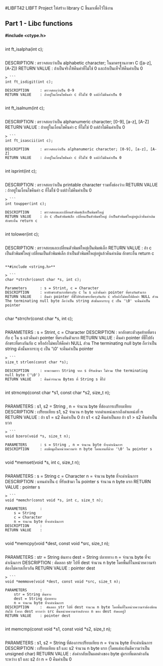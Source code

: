 #LIBFT42
LIBFT Project ให้สร้าง library C ขึ้นมาเพื่อไว้ใช้งาน
## Part 1 - Libc functions

**#include <ctype.h>**
> ```
int ft_isalpha(int c);
```
```
DESCRIPTION		: ตรวจสอบว่าเป็น alphabetic character; ในมาตรฐานภาษา C ([a-z], [A-Z])
RETURN VALUE	: ถ้าเป็นจริงให้คืนค่าที่ไม่ใช่ 0 และถ้าเป็นเท็จให้คืนค่าเป็น 0
```
> ```
int ft_isdigit(int c);
```
```
DESCRIPTION		: ตรวจสอบว่าเป็น 0-9
RETURN VALUE	: ถ้าอยู่ในเงื่อนไขคืนค่า c ที่ไม่ใช่ 0 แต่ถ้าไม่คืนค่าเป็น 0
```
> ```
int ft_isalnum(int c);
```
```
DESCRIPTION		: ตรวจสอบว่าเป็น alphanumeric character; [0-9], [a-z], [A-Z] 
RETURN VALUE	: ถ้าอยู่ในเงื่อนไขคืนค่า c ที่ไม่ใช่ 0 แต่ถ้าไม่คืนค่าเป็น 0
```
> ```
int ft_isascii(int c);
```
```
DESCRIPTION		: ตรวจสอบว่าเป็น alphanumeric character; [0-9], [a-z], [A-Z] 
RETURN VALUE	: ถ้าอยู่ในเงื่อนไขคืนค่า c ที่ไม่ใช่ 0 แต่ถ้าไม่คืนค่าเป็น 0
```
> ```
int isprint(int c);
```
```
DESCRIPTION		: ตรวจสอบว่าเป็น printable character รวมทั้งช่องว่าง
RETURN VALUE	: ถ้าอยู่ในเงื่อนไขคืนค่า c ที่ไม่ใช่ 0 แต่ถ้าไม่คืนค่าเป็น 0
```
> ```
int toupper(int c);
```
```
DESCRIPTION		: ตรวจสอบและเปลี่ยนตัวพิมพ์เล็กเป็นพิมพ์ใหญ่
RETURN VALUE	: ถ้า c เป็นตัวพิมพ์เล็ก เปลี่ยนเป็นตัวพิมพ์ใหญ่ ถ้าเป็นตัวพิมพ์ใหญ่อยู่แล้วคืนค่าเดิม อักขระอื่น return c
```
> ```
int tolower(int c);
```
```
DESCRIPTION		: ตรวจสอบและเปลี่ยนตัวพิมพ์ใหญ่เป็นพิมพ์เล็ก
RETURN VALUE	: ถ้า c เป็นตัวพิมพ์ใหญ่ เปลี่ยนเป็นตัวพิมพ์เล็ก ถ้าเป็นตัวพิมพ์ใหญ่อยู่แล้วคืนค่าเดิม อักขระอื่น return c
```

**#include <string.h>**

> ```
char *strchr(const char *s, int c);
```
```
Parameters 		: s = Strint, c = Character
DESCRIPTION		: หาอักขระตัวแรกที่ตรงกับ c ใน s แล้วคืนค่า pointer ที่ตรงกันตัวแรก
RETURN VALUE	: คืนค่า pointer ที่ชี้ไปยังอักขระที่ตรงกันกับ c หรือถ้าไม่พบให้คือค่า NULL ส่วน The terminating null byte ถือว่าเป็น string ดังนั้นหากระบุ c เป็น '\0' จะคืนค่าเป็น pointer 
```
> ```
char *strrchr(const char *s, int c);
```
```
PARAMETERS		: s = Strint, c = Character
DESCRIPTION		: หาอักขระตัวสุดท้ายที่ตรงกับ c ใน s แล้วคืนค่า pointer ที่ตรงกันตัวแรก
RETURN VALUE	: คืนค่า pointer ที่ชี้ไปยังอักขระที่ตรงกันกับ c หรือถ้าไม่พบให้คือค่า NULL ส่วน The terminating null byte ถือว่าเป็น string ดังนั้นหากระบุ c เป็น '\0' จะคืนค่าเป็น pointer 
```
> ```
size_t strlen(const char *s);
```
```
DESCRIPTION		: หาความยาว String จาก s ที่รับเข้ามา ไม่รวม the terminating null byte ('\0')
RETURN VALUE	: คืนค่าจำนวน Bytes ที่ String s ชี้ไป
```
> ```
 int strncmp(const char *s1, const char *s2, size_t n);
```
```
PARAMETERS		: s1, s2 = String , n = จำนวน byte ที่ต้องการเปรียบเทียบ
DESCRIPTION		: เปรียบเทียบ s1, s2 จำนวน n byte จากตำแหน่งแรกถึงตำแหน่งที่ n 
RETURN VALUE	: 
	ถ้า s1 = s2 คืนค่าเป็น 0
	ถ้า s1 < s2 คืนค่าเป็นลบ
    ถ้า s1 > s2 คืนค่าเป็นบวก
```
> ```
void bzero(void *s, size_t n);
```
```
PARAMETERS		: s = String , n = จำนวน byte ที่จะดำเนินการ
DESCRIPTION		: ลบข้อมูลในหน่วยความจำ n byte โดยแทนที่ด้วย '\0' ใน pointer s 
```
> ```
void *memset(void *s, int c, size_t n);
```
```
PARAMETERS		: 
	s = String
    c = Character
    n = จำนวน byte ที่จะดำเนินการ
DESCRIPTION		:  แทนค่าเป็น c ที่รับเข้ามา ใน pointer s จำนวน n byte แรก
RETURN VALUE	: pointer s
```
> ```
void *memchr(const void *s, int c, size_t n);
```
```
PARAMETERS		: 
	s = String
    c = Character
    n = จำนวน byte ที่จะดำเนินการ
DESCRIPTION		:  
RETURN VALUE	: 
```
> ```
void *memcpy(void *dest, const void *src, size_t n);
```
```
PARAMETERS		: 
	str = String ต้นทาง
    dest = String ปลายทาง
    n = จำนวน byte ที่จะดำเนินการ
DESCRIPTION		:  คัดลอก str ไปที่ dest จำนวน n byte โดยพื้นที่ในหน่วยความจำต้องไม่คาบเกี่ยวกัน
RETURN VALUE	: pointer dest
```
> ```
void *memmove(void *dest, const void *src, size_t n);
```
```
PARAMETERS		: 
	str = String ต้นทาง
    dest = String ปลายทาง
    n = จำนวน byte ที่จะดำเนินการ
DESCRIPTION		:  คัดลอก str ไปที่ dest จำนวน n byte โดยพื้นที่ในหน่วยความจำต้องซ้อนกันได้ (หาก dest ยาวกว่า src พื้นหน่วยความจำหลังจาก n ของ dest ยังคงอยู่)
RETURN VALUE	: pointer dest
```
> ```
int memcmp(const void *s1, const void *s2, size_t n);
```
```
PARAMETERS		: 
	s1, s2 = String ที่ต้องการเปรียบเทียบ
    n = จำนวน byte ที่จะดำเนินการ
DESCRIPTION		:  เปรียบเทียบ s1 และ s2 จำนวน n byte แรก (โดยแต่ละอันตีความว่าเป็น unsigned char) 
RETURN VALUE	: 
	ส่งค่ากลับเป็นผลต่างของ byte คู่แรกที่แตกต่างกันระหว่าง s1 และ s2 
	ถ้า n = 0 คืนค่าเป็น 0
```
